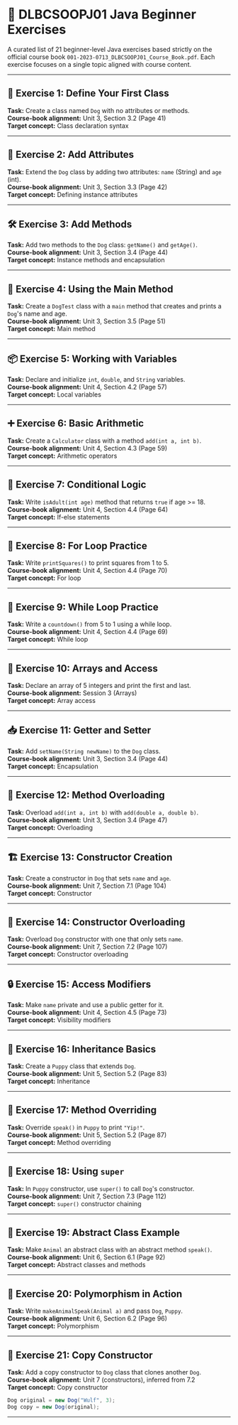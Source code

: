 
# 🐾 DLBCSOOPJ01 Java Beginner Exercises

A curated list of 21 beginner-level Java exercises based strictly on the official course book `001‑2023‑0713_DLBCSOOPJ01_Course_Book.pdf`. Each exercise focuses on a single topic aligned with course content.

---

## 🚀 Exercise 1: Define Your First Class
**Task:** Create a class named `Dog` with no attributes or methods.  
**Course-book alignment:** Unit 3, Section 3.2 (Page 41)  
**Target concept:** Class declaration syntax

---

## 🐶 Exercise 2: Add Attributes
**Task:** Extend the `Dog` class by adding two attributes: `name` (String) and `age` (int).  
**Course-book alignment:** Unit 3, Section 3.3 (Page 42)  
**Target concept:** Defining instance attributes

---

## 🛠️ Exercise 3: Add Methods
**Task:** Add two methods to the `Dog` class: `getName()` and `getAge()`.  
**Course-book alignment:** Unit 3, Section 3.4 (Page 44)  
**Target concept:** Instance methods and encapsulation

---

## 🔄 Exercise 4: Using the Main Method
**Task:** Create a `DogTest` class with a `main` method that creates and prints a `Dog`'s name and age.  
**Course-book alignment:** Unit 3, Section 3.5 (Page 51)  
**Target concept:** Main method

---

## 📦 Exercise 5: Working with Variables
**Task:** Declare and initialize `int`, `double`, and `String` variables.  
**Course-book alignment:** Unit 4, Section 4.2 (Page 57)  
**Target concept:** Local variables

---

## ➕ Exercise 6: Basic Arithmetic
**Task:** Create a `Calculator` class with a method `add(int a, int b)`.  
**Course-book alignment:** Unit 4, Section 4.3 (Page 59)  
**Target concept:** Arithmetic operators

---

## 🤔 Exercise 7: Conditional Logic
**Task:** Write `isAdult(int age)` method that returns `true` if age >= 18.  
**Course-book alignment:** Unit 4, Section 4.4 (Page 64)  
**Target concept:** If-else statements

---

## 🔢 Exercise 8: For Loop Practice
**Task:** Write `printSquares()` to print squares from 1 to 5.  
**Course-book alignment:** Unit 4, Section 4.4 (Page 70)  
**Target concept:** For loop

---

## 🔁 Exercise 9: While Loop Practice
**Task:** Write a `countdown()` from 5 to 1 using a while loop.  
**Course-book alignment:** Unit 4, Section 4.4 (Page 69)  
**Target concept:** While loop

---

## 🧮 Exercise 10: Arrays and Access
**Task:** Declare an array of 5 integers and print the first and last.  
**Course-book alignment:** Session 3 (Arrays)  
**Target concept:** Array access

---

## 📥 Exercise 11: Getter and Setter
**Task:** Add `setName(String newName)` to the `Dog` class.  
**Course-book alignment:** Unit 3, Section 3.4 (Page 44)  
**Target concept:** Encapsulation

---

## 🔁 Exercise 12: Method Overloading
**Task:** Overload `add(int a, int b)` with `add(double a, double b)`.  
**Course-book alignment:** Unit 3, Section 3.4 (Page 47)  
**Target concept:** Overloading

---

## 🏗️ Exercise 13: Constructor Creation
**Task:** Create a constructor in `Dog` that sets `name` and `age`.  
**Course-book alignment:** Unit 7, Section 7.1 (Page 104)  
**Target concept:** Constructor

---

## 🔨 Exercise 14: Constructor Overloading
**Task:** Overload `Dog` constructor with one that only sets `name`.  
**Course-book alignment:** Unit 7, Section 7.2 (Page 107)  
**Target concept:** Constructor overloading

---

## 🔒 Exercise 15: Access Modifiers
**Task:** Make `name` private and use a public getter for it.  
**Course-book alignment:** Unit 4, Section 4.5 (Page 73)  
**Target concept:** Visibility modifiers

---

## 🧬 Exercise 16: Inheritance Basics
**Task:** Create a `Puppy` class that extends `Dog`.  
**Course-book alignment:** Unit 5, Section 5.2 (Page 83)  
**Target concept:** Inheritance

---

## 🔁 Exercise 17: Method Overriding
**Task:** Override `speak()` in `Puppy` to print `"Yip!"`.  
**Course-book alignment:** Unit 5, Section 5.2 (Page 87)  
**Target concept:** Method overriding

---

## 🧭 Exercise 18: Using `super`
**Task:** In `Puppy` constructor, use `super()` to call `Dog`'s constructor.  
**Course-book alignment:** Unit 7, Section 7.3 (Page 112)  
**Target concept:** `super()` constructor chaining

---

## 🧱 Exercise 19: Abstract Class Example
**Task:** Make `Animal` an abstract class with an abstract method `speak()`.  
**Course-book alignment:** Unit 6, Section 6.1 (Page 92)  
**Target concept:** Abstract classes and methods

---

## 🧠 Exercise 20: Polymorphism in Action
**Task:** Write `makeAnimalSpeak(Animal a)` and pass `Dog`, `Puppy`.  
**Course-book alignment:** Unit 6, Section 6.2 (Page 96)  
**Target concept:** Polymorphism

---

## 🎁 Exercise 21: Copy Constructor
**Task:** Add a copy constructor to `Dog` class that clones another `Dog`.  
**Course-book alignment:** Unit 7 (constructors), inferred from 7.2  
**Target concept:** Copy constructor

```java
Dog original = new Dog("Wulf", 3);
Dog copy = new Dog(original);
```

---
